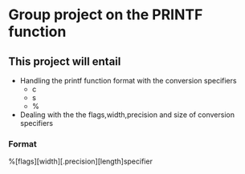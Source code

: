 # Group project on the PRINTF function

## This project will entail

 * Handling the printf function format with the conversion specifiers
      - c
      - s
      - %
 * Dealing with the the flags,width,precision and size of conversion specifiers
     
### Format
  %[flags][width][.precision][length]specifier
